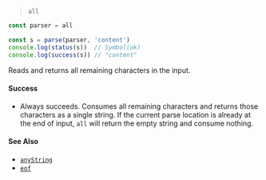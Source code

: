 <!--
 Copyright (c) 2020 Thomas J. Otterson
 
 This software is released under the MIT License.
 https://opensource.org/licenses/MIT
-->

> `all`

```javascript
const parser = all

const s = parse(parser, 'content')
console.log(status(s))  // Symbol(ok)
console.log(success(s)) // "content"
```

Reads and returns all remaining characters in the input.

#### Success

* Always succeeds. Consumes all remaining characters and returns those characters as a single string. If the current parse location is already at the end of input, `all` will return the empty string and consume nothing.

#### See Also

* [`anyString`](anystring.md)
* [`eof`](eof.md)
